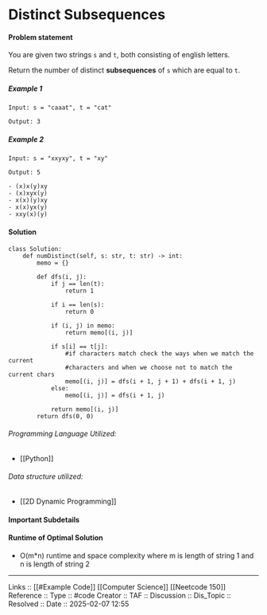 # Distinct Subsequences

#### Problem statement

You are given two strings `s` and `t`, both consisting of english letters.

Return the number of distinct **subsequences** of `s` which are equal to `t`.
##### Example 1
```
Input: s = "caaat", t = "cat"

Output: 3
```
##### Example 2
```
Input: s = "xxyxy", t = "xy"

Output: 5

- (x)x(y)xy
- (x)xyx(y)
- x(x)(y)xy
- x(x)yx(y)
- xxy(x)(y)
```
#### Solution
```
class Solution:
    def numDistinct(self, s: str, t: str) -> int:
        memo = {}

        def dfs(i, j):
            if j == len(t):
                return 1
            
            if i == len(s):
                return 0

            if (i, j) in memo:
                return memo[(i, j)]

            if s[i] == t[j]:
                #if characters match check the ways when we match the current
                #characters and when we choose not to match the current chars
                memo[(i, j)] = dfs(i + 1, j + 1) + dfs(i + 1, j)
            else:
                memo[(i, j)] = dfs(i + 1, j)

            return memo[(i, j)]
        return dfs(0, 0)
```

###### Programming Language Utilized:

- [[Python]]
###### Data structure utilized:

- [[2D Dynamic Programming]]
#### Important Subdetails

#### Runtime of Optimal Solution

- O(m*n) runtime and space complexity where m is length of string 1 and n is length of string 2
---
Links :: [[#Example Code]] [[Computer Science]] [[Neetcode 150]]
Reference ::
Type :: #code
Creator ::
TAF ::
Discussion ::
Dis_Topic :: 
Resolved ::
Date :: 2025-02-07 12:55
